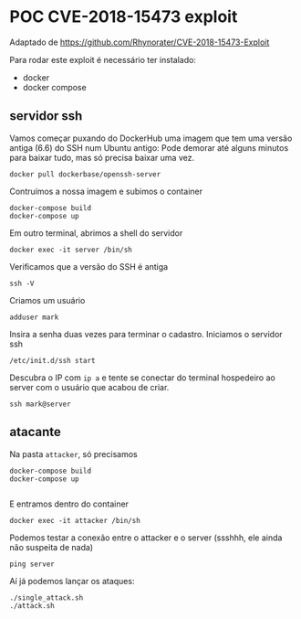 # POC CVE-2018-15473 exploit

Adaptado de https://github.com/Rhynorater/CVE-2018-15473-Exploit

Para rodar este exploit é necessário ter instalado:

- docker
- docker compose

## servidor ssh

Vamos começar puxando do DockerHub uma imagem que tem uma versão antiga (6.6) do SSH num Ubuntu antigo:
Pode demorar até alguns minutos para baixar tudo, mas só precisa baixar uma vez.
```
docker pull dockerbase/openssh-server
```
Contruímos a nossa imagem e subimos o container
```
docker-compose build
docker-compose up
```
Em outro terminal, abrimos a shell do servidor
```
docker exec -it server /bin/sh
```
Verificamos que a versão do SSH é antiga
```
ssh -V
```
Criamos um usuário
```
adduser mark
```
Insira a senha duas vezes para terminar o cadastro. 
Iniciamos o servidor ssh
```
/etc/init.d/ssh start
```
Descubra o IP com `ip a` e tente se conectar
do terminal hospedeiro ao server com o usuário que acabou de criar.
```
ssh mark@server
```


## atacante 

Na pasta `attacker`, só precisamos 
```
docker-compose build
docker-compose up
```

```
```
E entramos dentro do container
```
docker exec -it attacker /bin/sh
```

Podemos testar a conexão entre o attacker e o server (ssshhh, ele ainda não suspeita de nada)
```
ping server
```
Aí já podemos lançar os ataques:
```
./single_attack.sh
./attack.sh
```
